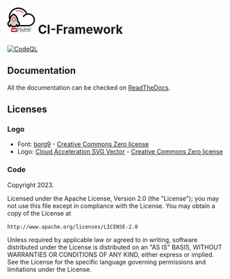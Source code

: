 # ![CIFMW Logo](docs/source/images/logo_cifmw_64.png) CI-Framework
[![CodeQL](https://github.com/openstack-k8s-operators/ci-framework/actions/workflows/codeql.yml/badge.svg)](https://github.com/openstack-k8s-operators/ci-framework/actions/workflows/codeql.yml)

## Documentation
All the documentation can be checked on [ReadTheDocs](https://ci-framework.readthedocs.io/en/latest/).

## Licenses

### Logo
* Font: [borg9](https://www.1001freefonts.com/borg-9.font) - [Creative Commons Zero license](https://creativecommons.org/publicdomain/zero/1.0/)
* Logo: [Cloud Acceleration SVG Vector](https://www.svgrepo.com/svg/530455/cloud-acceleration) - [Creative Commons Zero license](https://creativecommons.org/publicdomain/zero/1.0/)

### Code
Copyright 2023.

Licensed under the Apache License, Version 2.0 (the "License");
you may not use this file except in compliance with the License.
You may obtain a copy of the License at

    http://www.apache.org/licenses/LICENSE-2.0

Unless required by applicable law or agreed to in writing, software
distributed under the License is distributed on an "AS IS" BASIS,
WITHOUT WARRANTIES OR CONDITIONS OF ANY KIND, either express or implied.
See the License for the specific language governing permissions and
limitations under the License.
